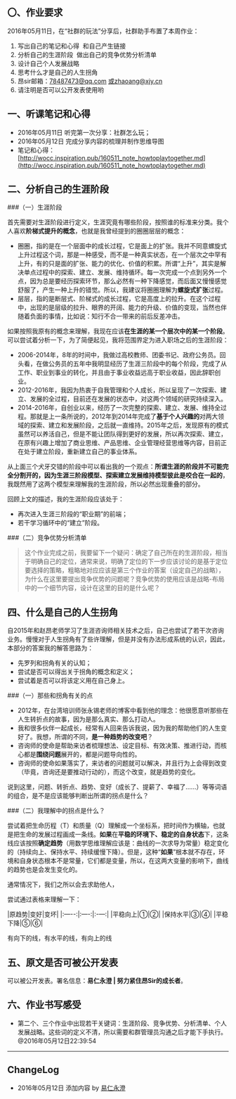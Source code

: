 ## 〇、作业要求

2016年05月11日，在“社群的玩法”分享后，社群助手布置了本周作业：

1. 写出自己的笔记和心得  和自己产生链接
2. 分析自己的生涯阶段  做出自己的竞争优势分析清单
3. 设计自己个人发展战略
4. 思考什么才是自己的人生拐角
5. 昂sir邮箱：78487473@qq.com 或zhaoang@xjy.cn
6. 请注明是否可以公开发表使用哟

## 一、听课笔记和心得

- 2016年05月11日 听完第一次分享：社群怎么玩；
- 2016年05月12日 完成分享内容的梳理并制作思维导图
- 笔记和心得：[http://wocc.inspiration.pub/160511_note_howtoplaytogether.md](http://wocc.inspiration.pub/160511_note_howtoplaytogether.md)

## 二、分析自己的生涯阶段

###（一）生涯阶段

首先需要对生涯阶段进行定义，生涯究竟有哪些阶段，按照谁的标准来分类。我个人喜欢**阶梯式提升的概念**，也就是我曾经提到的圈圈层层的概念：

- 圈圈，指的是在一个层面中的成长过程，它是面上的扩张。我并不同意螺旋式上升过程这个词，那是一种感受，而不是一种真实状态，在一个层次之中罕有上升，有的只是面的扩张、能力的优化、价值的积累。所谓“上升”，其实是解决单点过程中的探索、建立、发展、维持循环。每一次完成一个点到另外一个点，因为总是要经历探索环节，那么必然有一种下降感觉，而后面又慢慢感觉舒服了，产生一种上升的错觉。所以，我建议将圈圈理解为**螺旋式扩张**过程。
- 层层，指的是断层式、阶梯式的成长过程，它是高度上的拉升。在这个过程中，出现的是层级的拉升、眼界的开阔、能力的升级、价值的变现，当然也伴随着负面的事情，比如说：知行不合一带来的前后反差冲击。

如果按照我原有的概念来理解，我现在应该**在生涯的某一个层次中的某一个阶段**。可以尝试着分析一下，为了简便起见，我将范围界定为进入职场之后的生涯阶段：

- 2006-2014年，8年的时间中，我做过高校教师、团委书记、政府公务员。回头看，在做公务员的五年中我明显经历了生涯三阶段中的每个阶段，完成了从工作、职业到事业的转化，并且由于事业收益远高于职业收益，因此辞职创业。
- 2012-2016年，我因为热衷于自我管理和个人成长，所以呈现了一次探索、建立、发展的全过程，目前还在发展的状态中，对这两个领域的研究持续深入。
- 2014-2016年，自创业以来，经历了一次完整的探索、建立、发展、维持全过程。那就是上一条所说的，2012年到2014年完成了**基于个人兴趣的**对两大领域的探索、建立和发展阶段，之后就一直维持。2015年之后，发现原有的模式虽然可以养活自己，但是不能让团队得到更好的发展，所以再次探索、建立，在原有兴趣上增加了商业思维、产品思维、企业管理经营思维等内容，目前正在处于建立阶段，重新建立自己的事业体系。

从上面三个犬牙交错的阶段中可以看出我的一个观点：**所谓生涯的阶段并不可能完全分割开的，因为生涯三阶段模型、探索建立发展维持模型彼此是咬合在一起的**，我既然用了这两个模型来理解我的生涯阶段，所以必然出现重叠的部分。

回顾上文的描述，我的生涯阶段应该处于：
- 再次进入生涯三阶段的“职业期”的前端；
- 若干学习循环中的“建立”阶段。

###（二）竞争优势分析清单

> 这个作业完成之前，我要留下一个疑问：确定了自己所在的生涯阶段，相当于明确自己的定位，通常来说，明确了定位的下一步应该讨论的是基于定位要选择的策略，粗略地对应应该是第三个作业的答案（设定自己的战略），为什么在这里要提出竞争优势的问题呢？竞争优势的使用应该是战略-布局中的一个细节内容，设计在这里的目的是什么呢？

## 四、什么是自己的人生拐角

自2015年和赵昂老师学习了生涯咨询师相关技术之后，自己也尝试了若干次咨询业务。慢慢对于人生拐角有了些许理解，但是并没有办法形成系统的认识，因此，本部分的答案我的解答思路为：

- 先罗列和拐角有关的认知；
- 尝试是否可以得出关于拐角的概念和定义；
- 尝试着是否可以将该定义用在自己身上。

###（一）那些和拐角有关的点

- 2012年，在台湾培训师张永锡老师的博客中看到他的理念：他很愿意听那些在人生转折点的故事，因为是那么真实、那么打动人。
- 我和很多伙伴一起成长，经常有人回来告诉我说，因为我的帮助他们的人生变好了。我想，所谓的不同，**是一种趋势的改变吧**？
- 咨询师的使命是帮助来访者梳理想法、设定目标、有效决策、推进行动，而核心都是**围绕问题**展开的，都是问题导向性的。
- 咨询师的使命如果落实了，来访者的问题就可以解决，并且行为上会得到改变（毕竟，咨询还是要推动行动的），而这个改变，就是趋势的变化。

说到这里，问题、转折点、趋势、变好（成长了、提薪了、幸福了……）等等词语的组合，是不是应该能够判断出所谓的拐点是什么？

###（二）我理解中的拐点是什么？

尝试着把生命历程（T）和质量（Q）理解成一个坐标系，把时间作为横轴，也就是把生命的发展过程画成一条线。**如果**在**平稳的环境下、稳定的自身状态**下，这条线应该按照**确定趋势**（用数学思维理解应该是：曲线的一次求导为常量）稳定变化的（持续向上、保持水平、持续缓慢下降）。但是，这种“**如果**”根本就不存在，环境和自身状态根本不是常量，它们都是变量，所以，在这两大变量的影响下，曲线的趋势也是会发生变化的。

通常情况下，我们之所以会去求助他人，



尝试通过表格来理解一下：

|原趋势|变好|变坏|
|:—--:|:—-:|:-—:|
|平稳向上|①|②|
|保持水平|③|④|
|平稳下降|⑤|⑥|



有向下的线，有水平的线，有向上的线


## 五、原文是否可被公开发表

可以被公开发表。署名信息：**易仁永澄 | 努力紧住昂Sir的成长者**。

## 六、作业书写感受

- 第二个、三个作业中出现若干关键词：生涯阶段、竞争优势、分析清单、个人发展战略。这些词的定义不清，所以需要和群管理员沟通之后才能下手执行。@2016年05月12日22:39:54

----

## ChangeLog

- 2016年05月12日 添加内容 by [易仁永澄](http://blog.hiddenwangcc.com)
